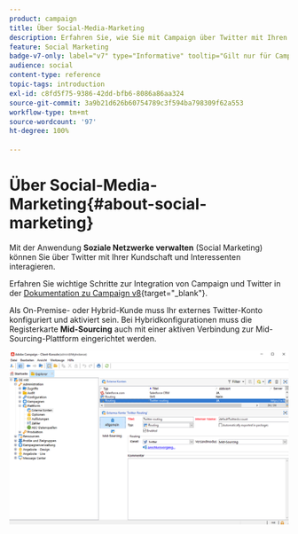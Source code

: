 ```yaml
---
product: campaign
title: Über Social-Media-Marketing
description: Erfahren Sie, wie Sie mit Campaign über Twitter mit Ihren Kunden interagieren können
feature: Social Marketing
badge-v7-only: label="v7" type="Informative" tooltip="Gilt nur für Campaign Classic v7"
audience: social
content-type: reference
topic-tags: introduction
exl-id: c8fd5f75-9386-42dd-bfb6-8086a86aa324
source-git-commit: 3a9b21d626b60754789c3f594ba798309f62a553
workflow-type: tm+mt
source-wordcount: '97'
ht-degree: 100%

---
```


# Über Social-Media-Marketing{#about-social-marketing}



Mit der Anwendung **Soziale Netzwerke verwalten** (Social Marketing) können Sie über Twitter mit Ihrer Kundschaft und Interessenten interagieren.

Erfahren Sie wichtige Schritte zur Integration von Campaign und Twitter in der [Dokumentation zu Campaign v8](https://experienceleague.adobe.com/docs/campaign/campaign-v8/connect/fda.html?lang=de){target="_blank"}.

Als On-Premise- oder Hybrid-Kunde muss Ihr externes Twitter-Konto konfiguriert und aktiviert sein. Bei Hybridkonfigurationen muss die Registerkarte **Mid-Sourcing** auch mit einer aktiven Verbindung zur Mid-Sourcing-Plattform eingerichtet werden.

![](assets/tw-external-account.png)
